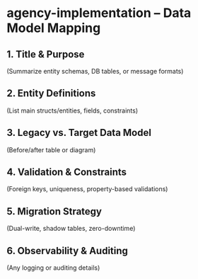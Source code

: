 # agency-implementation – Data Model Mapping

## 1. Title & Purpose
(Summarize entity schemas, DB tables, or message formats)

## 2. Entity Definitions
(List main structs/entities, fields, constraints)

## 3. Legacy vs. Target Data Model
(Before/after table or diagram)

## 4. Validation & Constraints
(Foreign keys, uniqueness, property-based validations)

## 5. Migration Strategy
(Dual-write, shadow tables, zero-downtime)

## 6. Observability & Auditing
(Any logging or auditing details)
